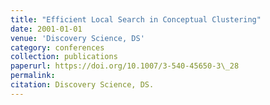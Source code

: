 ```yaml
---
title: "Efficient Local Search in Conceptual Clustering"
date: 2001-01-01
venue: 'Discovery Science, DS'
category: conferences
collection: publications
paperurl: https://doi.org/10.1007/3-540-45650-3\_28
permalink: 
citation: Discovery Science, DS.
---
```

